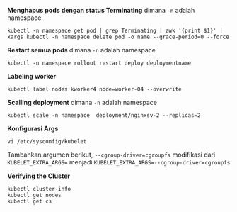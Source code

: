 **Menghapus pods dengan status Terminating**
dimana `-n` adalah namespace
```
kubectl -n namespace get pod | grep Terminating | awk '{print $1}' | xargs kubectl -n namespace delete pod -o name --grace-period=0 --force
```

**Restart semua pods**
dimana `-n` adalah namespace
```
kubectl -n namespace rollout restart deploy deploymentname
```

**Labeling worker**
```
kubectl label nodes kworker4 node=worker-04 --overwrite
```

**Scalling deployment**
dimana `-n` adalah namespace
```
kubectl scale -n namespace  deployment/nginxsv-2 --replicas=2
```

**Konfigurasi Args**
```
vi /etc/sysconfig/kubelet
```
Tambahkan argumen berikut, `--cgroup-driver=cgroupfs`
modifikasi dari `KUBELET_EXTRA_ARGS=`
menjadi `KUBELET_EXTRA_ARGS=--cgroup-driver=cgroupfs`

**Verifying the Cluster**
```
kubectl cluster-info
kubectl get nodes
kubectl get cs
```